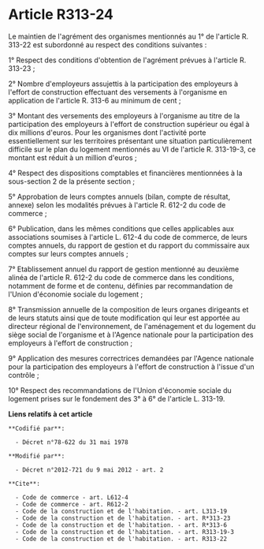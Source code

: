 # Article R313-24

Le maintien de l'agrément des organismes mentionnés au 1° de l'article R. 313-22 est subordonné au respect des conditions
suivantes : 

1° Respect des conditions d'obtention de l'agrément prévues à l'article R. 313-23 ; 

2° Nombre d'employeurs assujettis à la participation des employeurs à l'effort de construction effectuant des versements à
l'organisme en application de l'article R. 313-6 au minimum de cent ; 

3° Montant des versements des employeurs à l'organisme au titre de la participation des employeurs à l'effort de construction
supérieur ou égal à dix millions d'euros. Pour les organismes dont l'activité porte essentiellement sur les territoires
présentant une situation particulièrement difficile sur le plan du logement mentionnés au VI de l'article R. 313-19-3, ce
montant est réduit à un million d'euros ; 

4° Respect des dispositions comptables et financières mentionnées à la sous-section 2 de la présente section ; 

5° Approbation de leurs comptes annuels (bilan, compte de résultat, annexe) selon les modalités prévues à l'article R. 612-2
du code de commerce ; 

6° Publication, dans les mêmes conditions que celles applicables aux associations soumises à l'article L. 612-4 du code de
commerce, de leurs comptes annuels, du rapport de gestion et du rapport du commissaire aux comptes sur leurs comptes
annuels ; 

7° Etablissement annuel du rapport de gestion mentionné au deuxième alinéa de l'article R. 612-2 du code de commerce dans les
conditions, notamment de forme et de contenu, définies par recommandation de l'Union d'économie sociale du logement ; 

8° Transmission annuelle de la composition de leurs organes dirigeants et de leurs statuts ainsi que de toute modification
qui leur est apportée au directeur régional de l'environnement, de l'aménagement et du logement du siège social de
l'organisme et à l'Agence nationale pour la participation des employeurs à l'effort de construction ; 

9° Application des mesures correctrices demandées par l'Agence nationale pour la participation des employeurs à l'effort de
construction à l'issue d'un contrôle ; 

10° Respect des recommandations de l'Union d'économie sociale du logement prises sur le fondement des 3° à 6° de l'article L.
313-19.

**Liens relatifs à cet article**

	**Codifié par**:

	  - Décret n°78-622 du 31 mai 1978

	**Modifié par**:

	  - Décret n°2012-721 du 9 mai 2012 - art. 2

	**Cite**:

	  - Code de commerce - art. L612-4
	  - Code de commerce - art. R612-2
	  - Code de la construction et de l'habitation. - art. L313-19
	  - Code de la construction et de l'habitation. - art. R*313-23
	  - Code de la construction et de l'habitation. - art. R*313-6
	  - Code de la construction et de l'habitation. - art. R313-19-3
	  - Code de la construction et de l'habitation. - art. R313-22
